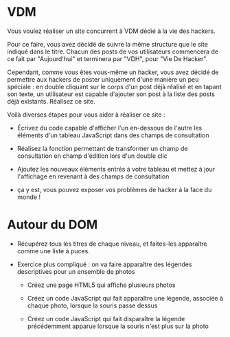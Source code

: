 # VDM

Vous voulez réaliser un site concurrent à VDM dédié à la vie des hackers.

Pour ce faire, vous avez décidé de suivre la même structure que le site indiqué dans le titre. Chacun des
posts de vos utilisateurs commencera de ce fait par "Aujourd'hui" et terminera par "VDH", pour "Vie De
Hacker".

Cependant, comme vous êtes vous-même un hacker, vous avez décidé de permettre aux hackers de poster
uniquement d'une manière un peu spéciale : en double cliquant sur le corps d'un post déjà réalisé et en
tapant son texte, un utilisateur est capable d'ajouter son post à la liste des posts déjà existants.
Réalisez ce site.


Voilà diverses étapes pour vous aider à réaliser ce site :

 * Écrivez du code capable d'afficher l'un en-dessous de l'autre les éléments d'un tableau JavaScript dans
des champs de consultation

 * Réalisez la fonction permettant de transformer un champ de consultation en champ d'édition lors d'un
double clic

 * Ajoutez les nouveaux éléments entrés à votre tableau et mettez à jour l'affichage en revenant à des
champs de consultation

 * ça y est, vous pouvez exposer vos problèmes de hacker à la face du monde !


# Autour du DOM

 * Récupérez tous les titres de chaque niveau, et faites-les apparaître comme une liste à puces.

 * Exercice plus compliqué : on va faire apparaître des légendes descriptives pour un ensemble de photos

    * Créez une page HTML5 qui affiche plusieurs photos

    * Créez un code JavaScript qui fait apparaître une légende, associée à chaque photo, lorsque la
    souris passe dessus

    * Créez un code JavaScript qui fait disparaître la légende précédemment apparue lorsque la souris
    n'est plus sur la photo
